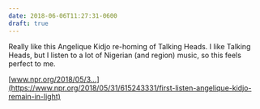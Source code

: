 ```yaml
---
date: 2018-06-06T11:27:31-0600
draft: true
---
```




Really like this Angelique Kidjo re-homing of Talking Heads. I like Talking Heads, but I listen to a lot of Nigerian (and region) music, so this feels perfect to me.

[www.npr.org/2018/05/3…](https://www.npr.org/2018/05/31/615243331/first-listen-angelique-kidjo-remain-in-light)



